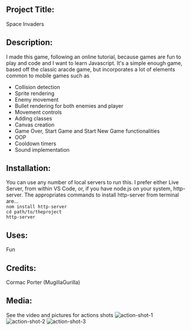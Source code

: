 ## Project Title: 
Space Invaders

## Description: 
I made this game, following an online tutorial, because games are fun to play and code and I want to learn Javascript. It's a simple enough game, based off the classic aracde game, but incorporates a lot of elements common to mobile games such as
* Collision detection
* Sprite rendering
* Enemy movement
* Bullet rendering for both enemies and player
* Movement controls
* Adding classes
* Canvas creation
* Game Over, Start Game and Start New Game functionalities
* OOP
* Cooldown timers
* Sound implementation


## Installation:
You can use any number of local servers to run this. I prefer either Live Server, from within VS Code, or, if you have node.js on your system, http-server. The appropriates commands to install http-server from terminal are... \
``` nom install http-server ``` \
``` cd path/to/theproject ``` \
``` http-server ``` 

## Uses: 
Fun

## Credits: 
Cormac Porter (MugillaGurilla)


## Media: 
See the video and pictures for actions shots
![action-shot-1](action-shot-1.png)
![action-shot-2](action-shot-2.png)
![action-shot-3](action-shot-3.png)
